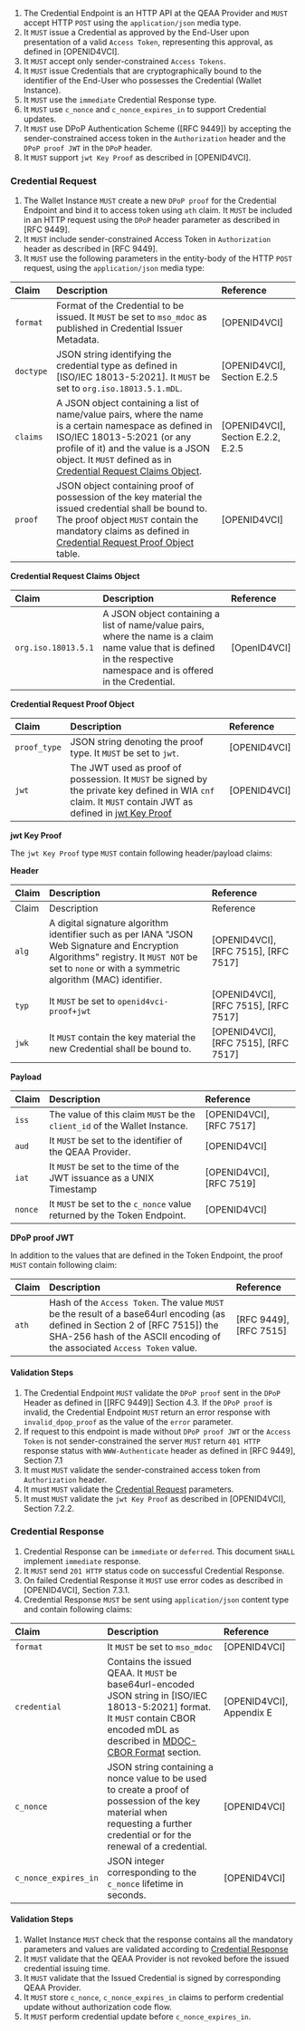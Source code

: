1. The Credential Endpoint is an HTTP API at the QEAA Provider and `MUST` accept HTTP `POST` using
   the `application/json` media type.
2. It `MUST` issue a Credential as approved by the End-User upon presentation of a valid `Access Token`, representing
   this approval, as defined in [OPENID4VCI].
3. It `MUST` accept only sender-constrained `Access Tokens`.
4. It `MUST` issue Credentials that are cryptographically bound to the identifier of the End-User who possesses the
   Credential (Wallet Instance).
5. It `MUST` use the `immediate` Credential Response type.
6. It `MUST` use `c_nonce` and `c_nonce_expires_in` to support Credential updates.
7. It `MUST` use DPoP Authentication Scheme ([RFC 9449]) by accepting the sender-constrained access
   token in the `Authorization` header and the `DPoP proof JWT` in the `DPoP` header.
8. It `MUST` support `jwt Key Proof` as described in [OPENID4VCI].

<a id="vci-credential-request"></a>
### Credential Request

1. The Wallet Instance `MUST` create a new `DPoP proof` for the Credential Endpoint and bind it to access token
   using `ath` claim. It `MUST` be included in an HTTP request using the `DPoP` header parameter as described
   in [RFC 9449].
2. It `MUST` include sender-constrained Access Token in `Authorization` header as described in [RFC 9449].
3. It `MUST` use the following parameters in the entity-body of the HTTP `POST` request, using the `application/json`
   media type:

|Claim|Description|Reference|
|:----|:----|:----|
|`format`|Format of the Credential to be issued. It `MUST` be set to `mso_mdoc` as published in Credential Issuer Metadata.|[OPENID4VCI]|
|`doctype`|JSON string identifying the credential type as defined in [ISO/IEC 18013-5:2021]. It `MUST` be set to `org.iso.18013.5.1.mDL`. |[OPENID4VCI], Section E.2.5|
|`claims`|A JSON object containing a list of name/value pairs, where the name is a certain namespace as defined in ISO/IEC 18013-5:2021 (or any profile of it) and the value is a JSON object. It `MUST` defined as in [Credential Request Claims Object](#vci-credential-request-claims-object).|[OPENID4VCI], Section E.2.2, E.2.5|
|`proof`|JSON object containing proof of possession of the key material the issued credential shall be bound to. The proof object `MUST` contain the mandatory claims as defined in [Credential Request Proof Object](#vci-credential-request-proof-object) table. |[OPENID4VCI]|

<a id="vci-credentials-request-claims-object"></a>
**Credential Request Claims Object**

|Claim|Description|Reference|
|:----|:----|:----|
|`org.iso.18013.5.1`|A JSON object containing a list of name/value pairs, where the name is a claim name value that is defined in the respective namespace and is offered in the Credential.|[OpenID4VCI]|

<a id="vci-credentials-request-proof-object"></a>
**Credential Request Proof Object**

|Claim|Description|Reference|
|:----|:----|:----|
|`proof_type`| JSON string denoting the proof type. It `MUST` be set to `jwt`.|[OPENID4VCI]|
|`jwt`|The JWT used as proof of possession. It `MUST` be signed by the private key defined in WIA `cnf` claim. It `MUST` contain JWT as defined in [jwt Key Proof](#vci-jwt-key-proof) |[OPENID4VCI]|

<a id="vci-jwt-key-proof"></a>
**jwt Key Proof**

The `jwt Key Proof` type `MUST` contain following header/payload claims:

**Header**

|Claim|Description|Reference|
|:----|:----|:----|
|Claim|Description|Reference|
|`alg`|A digital signature algorithm identifier such as per IANA "JSON Web Signature and Encryption Algorithms" registry. It `MUST NOT` be set to `none` or with a symmetric algorithm (MAC) identifier.|[OPENID4VCI], [RFC 7515], [RFC 7517]|
|`typ`|It `MUST` be set to `openid4vci-proof+jwt`|[OPENID4VCI], [RFC 7515], [RFC 7517]|
|`jwk`|It `MUST` contain the key material the new Credential shall be bound to.|[OPENID4VCI], [RFC 7515], [RFC 7517]|

**Payload**

|Claim|Description|Reference|
|:----|:----|:----|
|`iss`|The value of this claim `MUST` be the `client_id` of the Wallet Instance.|[OPENID4VCI], [RFC 7517]|
|`aud`|It `MUST` be set to the identifier of the QEAA Provider.|[OPENID4VCI]|
|`iat`|It `MUST` be set to the time of the JWT issuance as a UNIX Timestamp|[OPENID4VCI], [RFC 7519]|
|`nonce`|It `MUST` be set to the `c_nonce` value returned by the Token Endpoint.|[OPENID4VCI]|

<a id="vci-dpop-proof-jwt"></a>
**DPoP proof JWT**

In addition to the values that are defined in the Token Endpoint, the proof `MUST` contain following claim:

|Claim|Description|Reference|
|:----|:----|:----|
|`ath`|Hash of the `Access Token`. The value `MUST` be the result of a base64url encoding (as defined in Section 2 of [RFC 7515]) the SHA-256 hash of the ASCII encoding of the associated `Access Token` value.|[RFC 9449], [RFC 7515]|

<a id="vci-credential-request-validation-steps"></a>
#### Validation Steps

1. The Credential Endpoint `MUST` validate the `DPoP proof` sent in the `DPoP` Header as defined in [[RFC 9449]] Section
   4.3. If the `DPoP proof` is invalid, the Credential Endpoint `MUST` return an error response
   with `invalid_dpop_proof` as the value of the `error` parameter.
2. If request to this endpoint is made without `DPoP proof JWT` or the `Access Token` is not sender-constrained the
   server `MUST` return `401 HTTP` response status with `WWW-Authenticate` header as defined in [RFC 9449], Section 7.1
3. It must `MUST` validate the sender-constrained access token from `Authorization` header.
4. It must `MUST` validate the [Credential Request](#vci-credential-request) parameters.
5. It must `MUST` validate the `jwt Key Proof` as described in [OPENID4VCI], Section 7.2.2.

<a id="vci-credential-response"></a>
### Credential Response

1. Credential Response can be `immediate` or `deferred`. This document `SHALL` implement `immediate` response.
2. It `MUST` send `201 HTTP` status code on successful Credential Response.
3. On failed Credential Response it `MUST` use error codes as described in [OPENID4VCI], Section 7.3.1.
4. Credential Response `MUST` be sent using `application/json` content type and contain following claims:

|Claim|Description|Reference|
|:----|:----|:----|
|`format`|It `MUST` be set to `mso_mdoc`|[OPENID4VCI]|
|`credential`|Contains the issued QEAA. It `MUST` be base64url-encoded JSON string in [ISO/IEC 18013-5:2021] format. It `MUST` contain CBOR encoded mDL as described in [MDOC-CBOR Format](#mdoc-cbor-format) section.|[OPENID4VCI], Appendix E|
|`c_nonce`|JSON string containing a nonce value to be used to create a proof of possession of the key material when requesting a further credential or for the renewal of a credential.|[OPENID4VCI]|
|`c_nonce_expires_in`|JSON integer corresponding to the `c_nonce` lifetime in seconds.|[OPENID4VCI]|

<a id="vci-credential-response-validation-steps"></a>
#### Validation Steps

1. Wallet Instance `MUST` check that the response contains all the mandatory parameters and values are validated
   according to [Credential Response](#vci-credential-response)
2. It `MUST` validate that the QEAA Provider is not revoked before the issued credential issuing time.
3. It `MUST` validate that the Issued Credential is signed by corresponding QEAA Provider.
4. It `MUST` store `c_nonce`, `c_nonce_expires_in` claims to perform credential update without authorization code flow.
5. It `MUST` perform credential update before `c_nonce_expires_in`.
